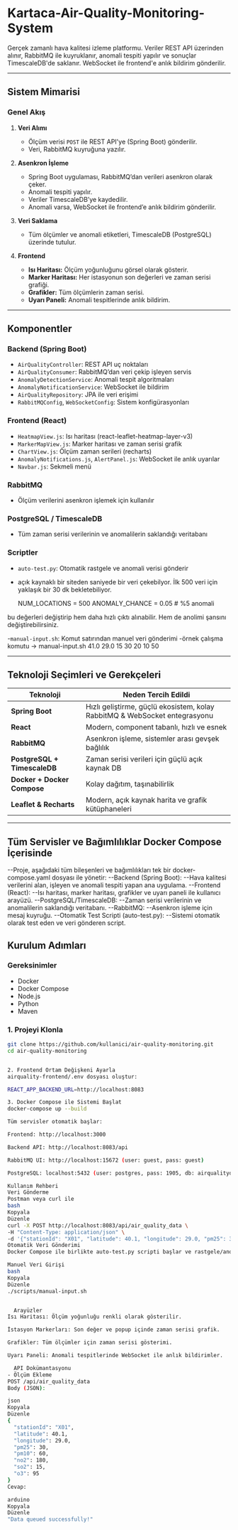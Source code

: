# Kartaca-Air-Quality-Monitoring-System

Gerçek zamanlı hava kalitesi izleme platformu. Veriler REST API üzerinden alınır, RabbitMQ ile kuyruklanır,
 anomali tespiti yapılır ve sonuçlar TimescaleDB'de saklanır.
 WebSocket ile frontend'e anlık bildirim gönderilir.

---

##  Sistem Mimarisi

###  Genel Akış

1. **Veri Alımı**
   - Ölçüm verisi `POST` ile REST API'ye (Spring Boot) gönderilir.
   - Veri, RabbitMQ kuyruğuna yazılır.

2. **Asenkron İşleme**
   - Spring Boot uygulaması, RabbitMQ’dan verileri asenkron olarak çeker.
   - Anomali tespiti yapılır.
   - Veriler TimescaleDB’ye kaydedilir.
   - Anomali varsa, WebSocket ile frontend’e anlık bildirim gönderilir.

3. **Veri Saklama**
   - Tüm ölçümler ve anomali etiketleri, TimescaleDB (PostgreSQL) üzerinde tutulur.

4. **Frontend**
   - **Isı Haritası:** Ölçüm yoğunluğunu görsel olarak gösterir.
   - **Marker Haritası:** Her istasyonun son değerleri ve zaman serisi grafiği.
   - **Grafikler:** Tüm ölçümlerin zaman serisi.
   - **Uyarı Paneli:** Anomali tespitlerinde anlık bildirim.

---

##  Komponentler

###  Backend (Spring Boot)

- `AirQualityController`: REST API uç noktaları
- `AirQualityConsumer`: RabbitMQ’dan veri çekip işleyen servis
- `AnomalyDetectionService`: Anomali tespit algoritmaları
- `AnomalyNotificationService`: WebSocket ile bildirim
- `AirQualityRepository`: JPA ile veri erişimi
- `RabbitMQConfig`, `WebSocketConfig`: Sistem konfigürasyonları

###  Frontend (React)

- `HeatmapView.js`: Isı haritası (react-leaflet-heatmap-layer-v3)
- `MarkerMapView.js`: Marker haritası ve zaman serisi grafik
- `ChartView.js`: Ölçüm zaman serileri (recharts)
- `AnomalyNotifications.js`, `AlertPanel.js`: WebSocket ile anlık uyarılar
- `Navbar.js`: Sekmeli menü

###  RabbitMQ

- Ölçüm verilerini asenkron işlemek için kullanılır

###  PostgreSQL / TimescaleDB

- Tüm zaman serisi verilerinin ve anomalilerin saklandığı veritabanı

###  Scriptler

- `auto-test.py`: Otomatik rastgele ve anomali verisi gönderir
- açık kaynaklı bir siteden saniyede bir veri çekebilyor. İlk 500 veri için yaklaşık 
bir 30 dk bekletebiliyor. 

   NUM_LOCATIONS = 500
   ANOMALY_CHANCE = 0.05  # %5 anomali

bu değerleri değiştirip hem daha hızlı çıktı alınabilir. Hem de anolimi şansını değiştirebilirsiniz.

 -`manual-input.sh`: Komut satırından manuel veri gönderimi
 -örnek çalışma komutu -> manual-input.sh 41.0 29.0 15 30 20 10 50 

---

## Teknoloji Seçimleri ve Gerekçeleri

| Teknoloji | Neden Tercih Edildi |
|----------|---------------------|
| **Spring Boot** | Hızlı geliştirme, güçlü ekosistem, kolay RabbitMQ & WebSocket entegrasyonu |
| **React** | Modern, component tabanlı, hızlı ve esnek |
| **RabbitMQ** | Asenkron işleme, sistemler arası gevşek bağlılık |
| **PostgreSQL + TimescaleDB** | Zaman serisi verileri için güçlü açık kaynak DB |
| **Docker + Docker Compose** | Kolay dağıtım, taşınabilirlik |
| **Leaflet & Recharts** | Modern, açık kaynak harita ve grafik kütüphaneleri |

---


## Tüm Servisler ve Bağımlılıklar Docker Compose İçerisinde
--Proje, aşağıdaki tüm bileşenleri ve bağımlılıkları tek bir docker-compose.yaml dosyası ile yönetir:
--Backend (Spring Boot):
--Hava kalitesi verilerini alan, işleyen ve anomali tespiti yapan ana uygulama.
--Frontend (React):
--Isı haritası, marker haritası, grafikler ve uyarı paneli ile kullanıcı arayüzü.
--PostgreSQL/TimescaleDB:
--Zaman serisi verilerinin ve anomalilerin saklandığı veritabanı.
--RabbitMQ:
--Asenkron işleme için mesaj kuyruğu.
--Otomatik Test Scripti (auto-test.py):
--Sistemi otomatik olarak test eden ve veri gönderen script.

##  Kurulum Adımları

### Gereksinimler

- Docker
- Docker Compose
- Node.js
- Python
- Maven


### 1. Projeyi Klonla

```bash
git clone https://github.com/kullanici/air-quality-monitoring.git
cd air-quality-monitoring


2. Frontend Ortam Değişkeni Ayarla
airquality-frontend/.env dosyası oluştur:

REACT_APP_BACKEND_URL=http://localhost:8083

3. Docker Compose ile Sistemi Başlat
docker-compose up --build

Tüm servisler otomatik başlar:

Frontend: http://localhost:3000

Backend API: http://localhost:8083/api

RabbitMQ UI: http://localhost:15672 (user: guest, pass: guest)

PostgreSQL: localhost:5432 (user: postgres, pass: 1905, db: airqualitydb)

Kullanım Rehberi
Veri Gönderme
Postman veya curl ile
bash
Kopyala
Düzenle
curl -X POST http://localhost:8083/api/air_quality_data \
-H "Content-Type: application/json" \
-d '{"stationId": "X01", "latitude": 40.1, "longitude": 29.0, "pm25": 30, "pm10": 60, "no2": 180, "so2": 15, "o3": 95}'
Otomatik Veri Gönderimi
Docker Compose ile birlikte auto-test.py scripti başlar ve rastgele/anomali verisi gönderir.

Manuel Veri Girişi
bash
Kopyala
Düzenle
./scripts/manual-input.sh


  Arayüzler
Isı Haritası: Ölçüm yoğunluğu renkli olarak gösterilir.

İstasyon Markerları: Son değer ve popup içinde zaman serisi grafik.

Grafikler: Tüm ölçümler için zaman serisi gösterimi.

Uyarı Paneli: Anomali tespitlerinde WebSocket ile anlık bildirimler.

  API Dokümantasyonu
- Ölçüm Ekleme
POST /api/air_quality_data
Body (JSON):

json
Kopyala
Düzenle
{
  "stationId": "X01",
  "latitude": 40.1,
  "longitude": 29.0,
  "pm25": 30,
  "pm10": 60,
  "no2": 180,
  "so2": 15,
  "o3": 95
}
Cevap:

arduino
Kopyala
Düzenle
"Data queued successfully!"